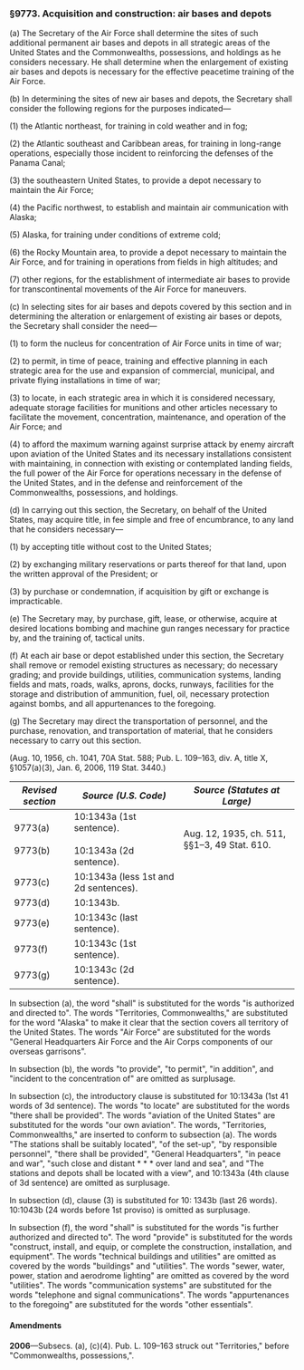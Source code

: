 ### §9773. Acquisition and construction: air bases and depots ###

(a) The Secretary of the Air Force shall determine the sites of such additional permanent air bases and depots in all strategic areas of the United States and the Commonwealths, possessions, and holdings as he considers necessary. He shall determine when the enlargement of existing air bases and depots is necessary for the effective peacetime training of the Air Force.

(b) In determining the sites of new air bases and depots, the Secretary shall consider the following regions for the purposes indicated—

(1) the Atlantic northeast, for training in cold weather and in fog;

(2) the Atlantic southeast and Caribbean areas, for training in long-range operations, especially those incident to reinforcing the defenses of the Panama Canal;

(3) the southeastern United States, to provide a depot necessary to maintain the Air Force;

(4) the Pacific northwest, to establish and maintain air communication with Alaska;

(5) Alaska, for training under conditions of extreme cold;

(6) the Rocky Mountain area, to provide a depot necessary to maintain the Air Force, and for training in operations from fields in high altitudes; and

(7) other regions, for the establishment of intermediate air bases to provide for transcontinental movements of the Air Force for maneuvers.

(c) In selecting sites for air bases and depots covered by this section and in determining the alteration or enlargement of existing air bases or depots, the Secretary shall consider the need—

(1) to form the nucleus for concentration of Air Force units in time of war;

(2) to permit, in time of peace, training and effective planning in each strategic area for the use and expansion of commercial, municipal, and private flying installations in time of war;

(3) to locate, in each strategic area in which it is considered necessary, adequate storage facilities for munitions and other articles necessary to facilitate the movement, concentration, maintenance, and operation of the Air Force; and

(4) to afford the maximum warning against surprise attack by enemy aircraft upon aviation of the United States and its necessary installations consistent with maintaining, in connection with existing or contemplated landing fields, the full power of the Air Force for operations necessary in the defense of the United States, and in the defense and reinforcement of the Commonwealths, possessions, and holdings.

(d) In carrying out this section, the Secretary, on behalf of the United States, may acquire title, in fee simple and free of encumbrance, to any land that he considers necessary—

(1) by accepting title without cost to the United States;

(2) by exchanging military reservations or parts thereof for that land, upon the written approval of the President; or

(3) by purchase or condemnation, if acquisition by gift or exchange is impracticable.

(e) The Secretary may, by purchase, gift, lease, or otherwise, acquire at desired locations bombing and machine gun ranges necessary for practice by, and the training of, tactical units.

(f) At each air base or depot established under this section, the Secretary shall remove or remodel existing structures as necessary; do necessary grading; and provide buildings, utilities, communication systems, landing fields and mats, roads, walks, aprons, docks, runways, facilities for the storage and distribution of ammunition, fuel, oil, necessary protection against bombs, and all appurtenances to the foregoing.

(g) The Secretary may direct the transportation of personnel, and the purchase, renovation, and transportation of material, that he considers necessary to carry out this section.

(Aug. 10, 1956, ch. 1041, 70A Stat. 588; Pub. L. 109–163, div. A, title X, §1057(a)(3), Jan. 6, 2006, 119 Stat. 3440.)

|   *Revised section*    |                  *Source (U.S. Code)*                   |        *Source (Statutes at Large)*        |
|------------------------|---------------------------------------------------------|--------------------------------------------|
|9773(a)<br/><br/>9773(b)|10:1343a (1st sentence).<br/><br/>10:1343a (2d sentence).|Aug. 12, 1935, ch. 511, §§1–3, 49 Stat. 610.|
|        9773(c)         |          10:1343a (less 1st and 2d sentences).          |                                            |
|        9773(d)         |                        10:1343b.                        |                                            |
|        9773(e)         |                10:1343c (last sentence).                |                                            |
|        9773(f)         |                10:1343c (1st sentence).                 |                                            |
|        9773(g)         |                 10:1343c (2d sentence).                 |                                            |

In subsection (a), the word "shall" is substituted for the words "is authorized and directed to". The words "Territories, Commonwealths," are substituted for the word "Alaska" to make it clear that the section covers all territory of the United States. The words "Air Force" are substituted for the words "General Headquarters Air Force and the Air Corps components of our overseas garrisons".

In subsection (b), the words "to provide", "to permit", "in addition", and "incident to the concentration of" are omitted as surplusage.

In subsection (c), the introductory clause is substituted for 10:1343a (1st 41 words of 3d sentence). The words "to locate" are substituted for the words "there shall be provided". The words "aviation of the United States" are substituted for the words "our own aviation". The words, "Territories, Commonwealths," are inserted to conform to subsection (a). The words "The stations shall be suitably located", "of the set-up", "by responsible personnel", "there shall be provided", "General Headquarters", "in peace and war", "such close and distant \* \* \* over land and sea", and "The stations and depots shall be located with a view", and 10:1343a (4th clause of 3d sentence) are omitted as surplusage.

In subsection (d), clause (3) is substituted for 10: 1343b (last 26 words). 10:1043b (24 words before 1st proviso) is omitted as surplusage.

In subsection (f), the word "shall" is substituted for the words "is further authorized and directed to". The word "provide" is substituted for the words "construct, install, and equip, or complete the construction, installation, and equipment". The words "technical buildings and utilities" are omitted as covered by the words "buildings" and "utilities". The words "sewer, water, power, station and aerodrome lighting" are omitted as covered by the word "utilities". The words "communication systems" are substituted for the words "telephone and signal communications". The words "appurtenances to the foregoing" are substituted for the words "other essentials".

#### Amendments ####

**2006**—Subsecs. (a), (c)(4). Pub. L. 109–163 struck out "Territories," before "Commonwealths, possessions,".